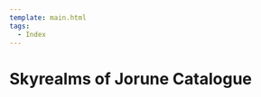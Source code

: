 ```yaml
---
template: main.html
tags:
  - Index
---
```


# Skyrealms of Jorune Catalogue

<!-- material/tags { scope: true } -->
